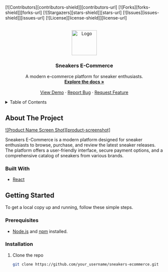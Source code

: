 <!-- PROJECT SHIELDS -->
[![Contributors][contributors-shield]][contributors-url]
[![Forks][forks-shield]][forks-url]
[![Stargazers][stars-shield]][stars-url]
[![Issues][issues-shield]][issues-url]
[![License][license-shield]][license-url]

<!-- PROJECT LOGO -->
<br />
<div align="center">
  <a href="https://github.com/SalahEddineMj/sneakers-ecommerce">
    <img src="assets/banner.png" alt="Logo" width="80" height="80">
  </a>
  <h3 align="center">Sneakers E-Commerce</h3>
  <p align="center">
    A modern e-commerce platform for sneaker enthusiasts.
    <br />
    <a href="https://github.com/your_username/sneakers-ecommerce"><strong>Explore the docs »</strong></a>
    <br />
    <br />
    <a href="https://sneackers-e-commerce.netlify.app/">View Demo</a>
    &middot;
    <a href="https://github.com/your_username/sneakers-ecommerce/issues/new?labels=bug&template=bug-report.md">Report Bug</a>
    &middot;
    <a href="https://github.com/your_username/sneakers-ecommerce/issues/new?labels=enhancement&template=feature-request.md">Request Feature</a>
  </p>
</div>

<!-- TABLE OF CONTENTS -->
<details>
  <summary>Table of Contents</summary>
  <ol>
    <li><a href="#about-the-project">About The Project</a></li>
    <li><a href="#built-with">Built With</a></li>
    <li><a href="#getting-started">Getting Started</a></li>
    <li><a href="#usage">Usage</a></li>
    <li><a href="#roadmap">Roadmap</a></li>
    <li><a href="#contributing">Contributing</a></li>
    <li><a href="#license">License</a></li>
    <li><a href="#contact">Contact</a></li>
    <li><a href="#acknowledgments">Acknowledgments</a></li>
  </ol>
</details>

## About The Project

[![Product Name Screen Shot][product-screenshot]](https://example.com)

Sneakers E-Commerce is a modern platform designed for sneaker enthusiasts to browse, purchase, and review the latest sneaker releases. The platform offers a user-friendly interface, secure payment options, and a comprehensive catalog of sneakers from various brands.

### Built With

- [React](https://reactjs.org/)


## Getting Started

To get a local copy up and running, follow these simple steps.

### Prerequisites

- [Node.js](https://nodejs.org/) and [npm](https://www.npmjs.com/) installed.

### Installation

1. Clone the repo
   ```sh
   git clone https://github.com/your_username/sneakers-ecommerce.git
